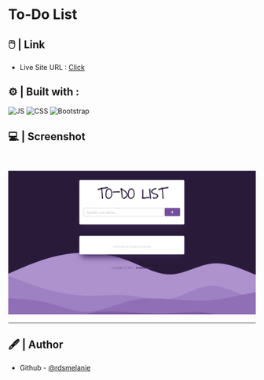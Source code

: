 # To-Do List


## 🖱️ | Link

- Live Site URL : [Click](https://rdsmelanie.github.io/to-do-list)

## ⚙️ | Built with :

![JS](https://img.shields.io/badge/JavaScript-F7DF1E?style=for-the-badge&logo=javascript&logoColor=black)
![CSS](https://img.shields.io/badge/CSS3-1572B6?style=for-the-badge&logo=css3&logoColor=white)
![Bootstrap](https://img.shields.io/badge/Bootstrap-563d7c?style=for-the-badge&logo=bootstrap&logoColor=white)


## 💻 | Screenshot

<br>

![IMG](/assets/images/Demo%20to-do%20list.gif)

---

## 🖋️ | Author

- Github - [@rdsmelanie](https://github.com/rdsmelanie)

